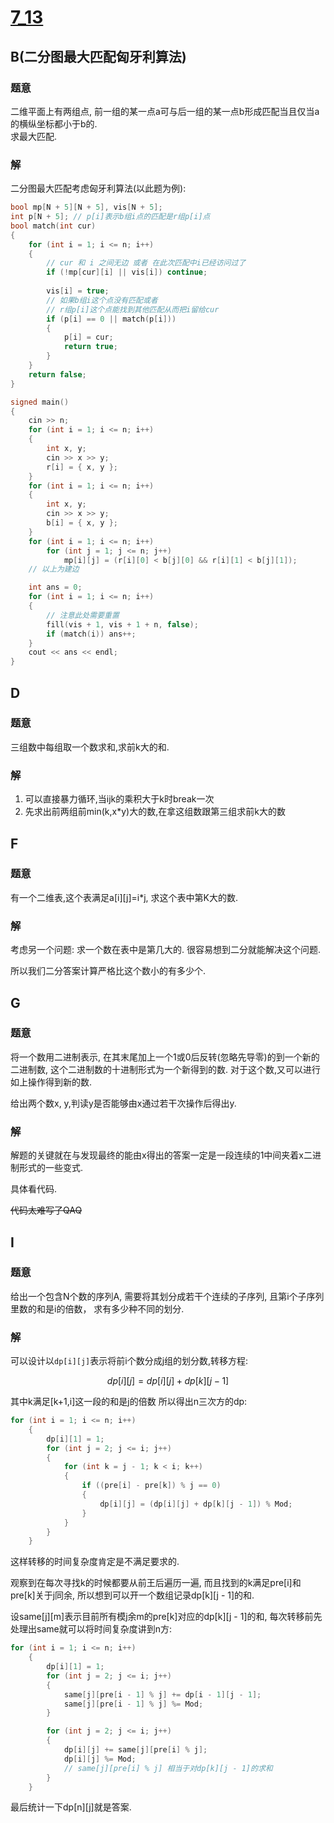 # [7_13](vjudge.net/contest/638765#overview)
## B(二分图最大匹配匈牙利算法)
### 题意
二维平面上有两组点,
前一组的某一点a可与后一组的某一点b形成匹配当且仅当a的横纵坐标都小于b的.  
求最大匹配.
### 解
二分图最大匹配考虑匈牙利算法(以此题为例):
```c++
bool mp[N + 5][N + 5], vis[N + 5];
int p[N + 5]; // p[i]表示b组i点的匹配是r组p[i]点
bool match(int cur)
{
	for (int i = 1; i <= n; i++)
	{
		// cur 和 i 之间无边 或者 在此次匹配中i已经访问过了
		if (!mp[cur][i] || vis[i]) continue;
		
		vis[i] = true;
		// 如果b组i这个点没有匹配或者
		// r组p[i]这个点能找到其他匹配从而把i留给cur
		if (p[i] == 0 || match(p[i]))
		{
			p[i] = cur;
			return true;
		}
	}
	return false;
}

signed main()
{
	cin >> n;
	for (int i = 1; i <= n; i++)
	{
		int x, y;
		cin >> x >> y;
		r[i] = { x, y };
	}
	for (int i = 1; i <= n; i++)
	{
		int x, y;
		cin >> x >> y;
		b[i] = { x, y };
	}
	for (int i = 1; i <= n; i++)
		for (int j = 1; j <= n; j++)
			mp[i][j] = (r[i][0] < b[j][0] && r[i][1] < b[j][1]);
	// 以上为建边

	int ans = 0;
	for (int i = 1; i <= n; i++)
	{
		// 注意此处需要重置
		fill(vis + 1, vis + 1 + n, false);
		if (match(i)) ans++;
	}
	cout << ans << endl;
}
```

## D
### 题意
三组数中每组取一个数求和,求前k大的和.
### 解
1. 可以直接暴力循环,当ijk的乘积大于k时break一次
1. 先求出前两组前min(k,x*y)大的数,在拿这组数跟第三组求前k大的数
## F
### 题意
有一个二维表,这个表满足a[i][j]=i*j, 求这个表中第K大的数.
### 解
考虑另一个问题: 求一个数在表中是第几大的.
很容易想到二分就能解决这个问题.

所以我们二分答案计算严格比这个数小的有多少个.
## G
### 题意
将一个数用二进制表示,
在其末尾加上一个1或0后反转(忽略先导零)的到一个新的二进制数,
这个二进制数的十进制形式为一个新得到的数.
对于这个数,又可以进行如上操作得到新的数.

给出两个数x, y,判读y是否能够由x通过若干次操作后得出y.
### 解
解题的关键就在与发现最终的能由x得出的答案一定是一段连续的1中间夹着x二进制形式的一些变式.

具体看代码.

~~代码太难写了QAQ~~
## I
### 题意
给出一个包含N个数的序列A,
需要将其划分成若干个连续的子序列,
且第i个子序列里数的和是i的倍数，
求有多少种不同的划分.
### 解
可以设计以`dp[i][j]`表示将前i个数分成j组的划分数,转移方程:
```math
dp[i][j] = dp[i][j] + dp[k][j - 1]
```
其中k满足[k+1,i]这一段的和是j的倍数
所以得出n三次方的dp:
```c++
for (int i = 1; i <= n; i++)
	{
		dp[i][1] = 1;
		for (int j = 2; j <= i; j++)
		{
			for (int k = j - 1; k < i; k++)
			{
				if ((pre[i] - pre[k]) % j == 0)
				{
					dp[i][j] = (dp[i][j] + dp[k][j - 1]) % Mod;
				}
			}
		}
	}
```
这样转移的时间复杂度肯定是不满足要求的.

观察到在每次寻找k的时候都要从前王后遍历一遍,
而且找到的k满足pre\[i\]和pre\[k\]关于j同余,
所以想到可以开一个数组记录dp[k][j - 1]的和.

设same\[j\]\[m\]表示目前所有模j余m的pre[k]对应的dp[k][j - 1]的和,
每次转移前先处理出same就可以将时间复杂度讲到n方:
```c++
for (int i = 1; i <= n; i++)
	{
		dp[i][1] = 1;
		for (int j = 2; j <= i; j++)
		{
			same[j][pre[i - 1] % j] += dp[i - 1][j - 1];
			same[j][pre[i - 1] % j] %= Mod;
		}

		for (int j = 2; j <= i; j++)
		{
			dp[i][j] += same[j][pre[i] % j];
			dp[i][j] %= Mod;
			// same[j][pre[i] % j] 相当于对dp[k][j - 1]的求和
		}
	}
```
最后统计一下dp[n][j]就是答案.
